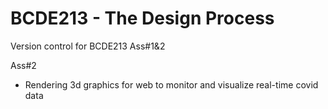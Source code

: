 # BCDE213 - The Design Process
Version control for BCDE213 Ass#1&2

Ass#2 
- Rendering 3d graphics for web to monitor and visualize real-time covid data
